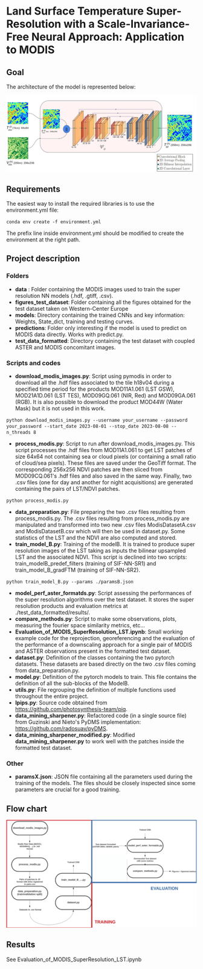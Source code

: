 # Land Surface Temperature Super-Resolution with a Scale-Invariance-Free Neural Approach: Application to MODIS
## Goal
The architecture of the model is represented below:

<p align="center">
  <img src="./images/architecture.png" />
</p>

## Requirements

The easiest way to install the required libraries is to use the environment.yml file: 
``` 
conda env create -f environment.yml
```
The prefix line inside environment.yml should be modified to create the environment at the right path.  

[comment]: <> (If it doesn't work try: conda create --name myenv python=3.12 gdal scikit-image opencv pandas numpy)
[comment]: <> (and then: conda install pytorch torchvision torchaudio pytorch-cuda=12.1 -c pytorch -c nvidia)
[comment]: <> (However, I am not 100% sure if all the library would be present)

## Project description
### Folders
- **data** : Folder containing the MODIS images used to train the super resolution NN models (.hdf, .gtiff, .csv).
- **figures_test_dataset**: Folder containing all the figures obtained for the test dataset taken on Western-Center Europe
- **models**: Directory containing the trained CNNs and key information: Weights, State_dict, training and testing curves.
- **predictions**: Folder only interesting if the model is used to predict on MODIS data directly. Works with predict.py.
- **test_data_formatted**: Directory containing the test dataset with coupled ASTER and MODIS concomitant images. 

### Scripts and codes

- **download_modis_images.py**: Script using pymodis in order to download all the .hdf files associated to the tile h18v04 during a specified time period for the products MOD11A1.061 (LST GSW), MOD21A1D.061 (LST TES), MOD09GQ.061 (NIR, Red) and MOD09GA.061 (RGB). It is also possible to download the product MOD44W (Water Mask) but it is not used in this work.   
```
python download_modis_images.py --username your_username --password your_password --start_date 2023-08-01 --stop_date 2023-08-08 --n_threads 8
```
- **process_modis.py**: Script to run after download_modis_images.py. This script processes the .hdf files from MOD11A1.061 to get LST patches of size 64x64 not containing sea or cloud pixels (or containing a small ratio of cloud/sea pixels). These files are saved under the GeoTiff format. The corresponding 256x256 NDVI patches are then sliced from MOD09CQ.061's .hdf files and also saved in the same way. Finally, two .csv files (one for day and another for night acquisitions) are generated containing the pairs of LST/NDVI patches.  
``` 
python process_modis.py
```
- **data_preparation.py**: File preparing the two .csv files resulting from process_modis.py. The .csv files resulting from process_modis.py are manipulated and transformed into two new .csv files ModisDatasetA.csv and ModisDatasetB.csv which will then be used in dataset.py. Some statistics of the LST and the NDVI are also computed and stored.
- **train_model_B.py**: Training of the modelB. It is trained to produce super resolution images of the LST taking as inputs the bilinear upsampled LST and the associated NDVI. This script is declined into two scripts: train_modelB_predef_filters (training of SIF-NN-SR1) and train_model_B_gradFTM (training of SIF-NN-SR2).
``` 
python train_model_B.py --params ./paramsB.json
``` 
- **model_perf_aster_formatds.py**: Script assessing the performances of the super resolution algorithms over the test dataset. It stores the super resolution products and evaluation metrics at ./test_data_formatted/results/.
- **compare_methods.py**: Script to make some observations, plots, measuring the fourier space similarity metrics, etc...
- **Evaluation_of_MODIS_SuperResolution_LST.ipynb**: Small working example code for the reprojection, georeferencing and the evaluation of the performance of a downscaling approach for a single pair of MODIS and ASTER observations present in the formatted test dataset. 
- **dataset.py**: Definition of the classes containing the two pytorch datasets. These datasets are based directly on the two .csv files coming from data_preparation.py.
- **model.py**: Definition of the pytorch models to train. This file contains the definition of all the sub-blocks of the ModelB.
- **utils.py**: File regrouping the definition of multiple functions used throughout the entire project.
- **lpips.py**: Source code obtained from https://github.com/photosynthesis-team/piq. 
- **data_mining_sharpener.py**: Refactored code (in a single source file) from Guzinski and Nieto's PyDMS implementation: https://github.com/radosuav/pyDMS.
- **data_mining_sharpener_modified.py**: Modified **data_mining_sharpener.py** to work well with the patches inside the formatted test dataset.

### Other
- **paramsX.json**: JSON file containing all the parameters used during the training of the models. The files should be closely inspected since some parameters are crucial for a good training.


## Flow chart

<p align="center">
  <img src="./images/Flow_Chart.pdf" />
</p>

## Results 
See Evaluation_of_MODIS_SuperResolution_LST.ipynb
